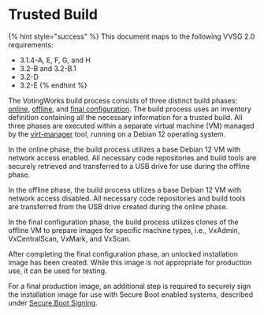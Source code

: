 # Trusted Build

{% hint style="success" %}
This document maps to the following VVSG 2.0 requirements:

* 3.1.4-A, E, F, G, and H
* 3.2-B and 3.2-B.1
* 3.2-D
* 3.2-E
{% endhint %}

The VotingWorks build process consists of three distinct build phases: [online](online-phase.md), [offline](offline-phase.md), and [final configuration](final-configuration/). The build process uses an inventory definition containing all the necessary information for a trusted build. All three phases are executed within a separate virtual machine (VM) managed by the [virt-manager](https://virt-manager.org/) tool, running on a Debian 12 operating system.

In the online phase, the build process utilizes a base Debian 12 VM with network access enabled. All necessary code repositories and build tools are securely retrieved and transferred to a USB drive for use during the offline phase.

In the offline phase, the build process utilizes a base Debian 12 VM with network access disabled. All necessary code repositories and build tools are transferred from the USB drive created during the online phase.

In the final configuration phase, the build process utilizes clones of the offline VM to prepare images for specific machine types, i.e., VxAdmin, VxCentralScan, VxMark, and VxScan.

After completing the final configuration phase, an unlocked installation image has been created. While this image is not appropriate for production use, it can be used for testing.

For a final production image, an additional step is required to securely sign the installation image for use with Secure Boot enabled systems, described under [Secure Boot Signing](final-configuration/secure-boot-signing.md).
